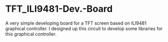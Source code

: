 # TFT_ILI9481-Dev.-Board
A very simple developing board for a TFT screen based on ILI9481 graphical controller. 
I designed up this circuit to develop some libraries for this graphical controller.

